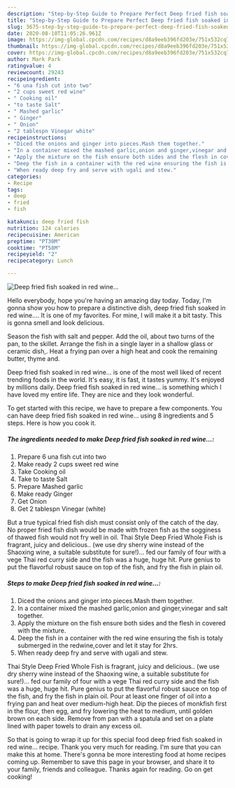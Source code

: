 ```yaml
---
description: "Step-by-Step Guide to Prepare Perfect Deep fried fish soaked in red wine..."
title: "Step-by-Step Guide to Prepare Perfect Deep fried fish soaked in red wine..."
slug: 3675-step-by-step-guide-to-prepare-perfect-deep-fried-fish-soaked-in-red-wine
date: 2020-08-10T11:05:26.961Z
image: https://img-global.cpcdn.com/recipes/d8a9eeb396fd203e/751x532cq70/deep-fried-fish-soaked-in-red-wine-recipe-main-photo.jpg
thumbnail: https://img-global.cpcdn.com/recipes/d8a9eeb396fd203e/751x532cq70/deep-fried-fish-soaked-in-red-wine-recipe-main-photo.jpg
cover: https://img-global.cpcdn.com/recipes/d8a9eeb396fd203e/751x532cq70/deep-fried-fish-soaked-in-red-wine-recipe-main-photo.jpg
author: Mark Park
ratingvalue: 4
reviewcount: 29243
recipeingredient:
- "6 una fish cut into two"
- "2 cups sweet red wine"
- " Cooking oil"
- "to taste Salt"
- " Mashed garlic"
- " Ginger"
- " Onion"
- "2 tablespn Vinegar white"
recipeinstructions:
- "Diced the onions and ginger into pieces.Mash them together."
- "In a container mixed the mashed garlic,onion and ginger,vinegar and salt together."
- "Apply the mixture on the fish ensure both sides and the flesh in covered with the mixture."
- "Deep the fish in a container with the red wine ensuring the fish is totaly submerged in the redwine,cover and let it stay for 2hrs."
- "When ready deep fry and serve with ugali and stew."
categories:
- Recipe
tags:
- deep
- fried
- fish

katakunci: deep fried fish 
nutrition: 124 calories
recipecuisine: American
preptime: "PT30M"
cooktime: "PT58M"
recipeyield: "2"
recipecategory: Lunch

---
```



![Deep fried fish soaked in red wine...](https://img-global.cpcdn.com/recipes/d8a9eeb396fd203e/751x532cq70/deep-fried-fish-soaked-in-red-wine-recipe-main-photo.jpg)

Hello everybody, hope you're having an amazing day today. Today, I'm gonna show you how to prepare a distinctive dish, deep fried fish soaked in red wine.... It is one of my favorites. For mine, I will make it a bit tasty. This is gonna smell and look delicious.

Season the fish with salt and pepper. Add the oil, about two turns of the pan, to the skillet. Arrange the fish in a single layer in a shallow glass or ceramic dish,. Heat a frying pan over a high heat and cook the remaining butter, thyme and.

Deep fried fish soaked in red wine... is one of the most well liked of recent trending foods in the world. It's easy, it is fast, it tastes yummy. It's enjoyed by millions daily. Deep fried fish soaked in red wine... is something which I have loved my entire life. They are nice and they look wonderful.


To get started with this recipe, we have to prepare a few components. You can have deep fried fish soaked in red wine... using 8 ingredients and 5 steps. Here is how you cook it.

<!--inarticleads1-->

##### The ingredients needed to make Deep fried fish soaked in red wine...:

1. Prepare 6 una fish cut into two
1. Make ready 2 cups sweet red wine
1. Take  Cooking oil
1. Take to taste Salt
1. Prepare  Mashed garlic
1. Make ready  Ginger
1. Get  Onion
1. Get 2 tablespn Vinegar (white)


But a true typical fried fish dish must consist only of the catch of the day. No proper fried fish dish would be made with frozen fish as the sogginess of thawed fish would not fry well in oil. Thai Style Deep Fried Whole Fish is fragrant, juicy and delicious.. (we use dry sherry wine instead of the Shaoxing wine, a suitable substitute for sure!)… fed our family of four with a vege Thai red curry side and the fish was a huge, huge hit. Pure genius to put the flavorful robust sauce on top of the fish, and fry the fish in plain oil. 

<!--inarticleads2-->

##### Steps to make Deep fried fish soaked in red wine...:

1. Diced the onions and ginger into pieces.Mash them together.
1. In a container mixed the mashed garlic,onion and ginger,vinegar and salt together.
1. Apply the mixture on the fish ensure both sides and the flesh in covered with the mixture.
1. Deep the fish in a container with the red wine ensuring the fish is totaly submerged in the redwine,cover and let it stay for 2hrs.
1. When ready deep fry and serve with ugali and stew.


Thai Style Deep Fried Whole Fish is fragrant, juicy and delicious.. (we use dry sherry wine instead of the Shaoxing wine, a suitable substitute for sure!)… fed our family of four with a vege Thai red curry side and the fish was a huge, huge hit. Pure genius to put the flavorful robust sauce on top of the fish, and fry the fish in plain oil. Pour at least one finger of oil into a frying pan and heat over medium-high heat. Dip the pieces of monkfish first in the flour, then egg, and fry lowering the heat to medium, until golden brown on each side. Remove from pan with a spatula and set on a plate lined with paper towels to drain any excess oil. 

So that is going to wrap it up for this special food deep fried fish soaked in red wine... recipe. Thank you very much for reading. I'm sure that you can make this at home. There's gonna be more interesting food at home recipes coming up. Remember to save this page in your browser, and share it to your family, friends and colleague. Thanks again for reading. Go on get cooking!
